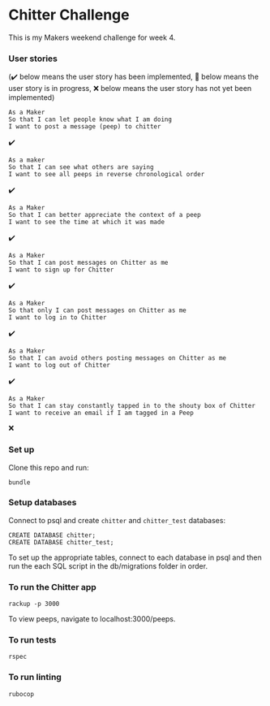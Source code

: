 Chitter Challenge
=================

This is my Makers weekend challenge for week 4.

### User stories
(:heavy_check_mark: below means the user story has been implemented, :construction: below means the user story is in progress, :x: below means the user story has not yet been implemented)

```
As a Maker
So that I can let people know what I am doing  
I want to post a message (peep) to chitter
```
:heavy_check_mark:
```
As a maker
So that I can see what others are saying  
I want to see all peeps in reverse chronological order
```
:heavy_check_mark:
```
As a Maker
So that I can better appreciate the context of a peep
I want to see the time at which it was made
```
:heavy_check_mark:
```
As a Maker
So that I can post messages on Chitter as me
I want to sign up for Chitter
```
:heavy_check_mark:
```
As a Maker
So that only I can post messages on Chitter as me
I want to log in to Chitter
```
:heavy_check_mark:
```
As a Maker
So that I can avoid others posting messages on Chitter as me
I want to log out of Chitter
```
:heavy_check_mark:
```
As a Maker
So that I can stay constantly tapped in to the shouty box of Chitter
I want to receive an email if I am tagged in a Peep
```
:x:

### Set up

Clone this repo and run:
```
bundle
```
### Setup databases

Connect to psql and create `chitter` and `chitter_test` databases:
```
CREATE DATABASE chitter;
CREATE DATABASE chitter_test;
```
To set up the appropriate tables, connect to each database in psql and then run the each SQL script in the db/migrations folder in order.

### To run the Chitter app
```
rackup -p 3000
```

To view peeps, navigate to localhost:3000/peeps.

### To run tests
```
rspec
```

### To run linting
```
rubocop
```
